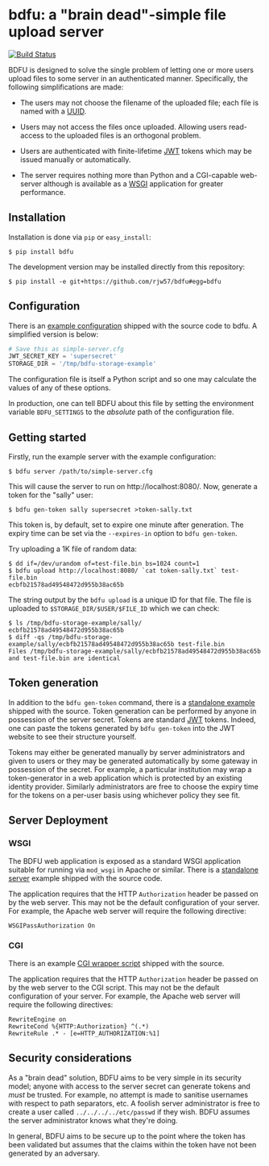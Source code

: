 # bdfu: a "brain dead"-simple file upload server

[![Build Status](https://travis-ci.org/rjw57/bdfu.svg?branch=master)](https://travis-ci.org/rjw57/bdfu)

BDFU is designed to solve the single problem of letting one or more users
upload files to some server in an authenticated manner. Specifically, the
following simplifications are made:

*   The users may not choose the filename of the uploaded file; each file is
    named with a
    [UUID](http://en.wikipedia.org/wiki/Universally_unique_identifier).

*   Users may not access the files once uploaded. Allowing users read-access to
    the uploaded files is an orthogonal problem.

*   Users are authenticated with finite-lifetime [JWT](http://jwt.io/) tokens
    which may be issued manually or automatically.

*   The server requires nothing more than Python and a CGI-capable web-server
    although is available as a
    [WSGI](http://en.wikipedia.org/wiki/Web_Server_Gateway_Interface)
    application for greater performance.

## Installation

Installation is done via ``pip`` or ``easy_install``:

```console
$ pip install bdfu
```

The development version may be installed directly from this repository:

```console
$ pip install -e git+https://github.com/rjw57/bdfu#egg=bdfu
```

## Configuration

There is an [example configuration](examples/simple-server.cfg) shipped with
the source code to bdfu. A simplified version is below:

```python
# Save this as simple-server.cfg
JWT_SECRET_KEY = 'supersecret'
STORAGE_DIR = '/tmp/bdfu-storage-example'
```

The configuration file is itself a Python script and so one may calculate the
values of any of these options.

In production, one can tell BDFU about this file by setting the environment
variable ``BDFU_SETTINGS`` to the *absolute* path of the configuration file.

## Getting started

Firstly, run the example server with the example configuration:

```console
$ bdfu server /path/to/simple-server.cfg
```

This will cause the server to run on http://localhost:8080/. Now, generate a
token for the "sally" user:

```console
$ bdfu gen-token sally supersecret >token-sally.txt
```

This token is, by default, set to expire one minute after generation. The
expiry time can be set via the ``--expires-in`` option to ``bdfu gen-token``.

Try uploading a 1K file of random data:

```console
$ dd if=/dev/urandom of=test-file.bin bs=1024 count=1
$ bdfu upload http://localhost:8080/ `cat token-sally.txt` test-file.bin
ecbfb21578ad49548472d955b38ac65b
```

The string output by the ``bdfu upload`` is a unique ID for that file. The file
is uploaded to ``$STORAGE_DIR/$USER/$FILE_ID`` which we can check:

```console
$ ls /tmp/bdfu-storage-example/sally/
ecbfb21578ad49548472d955b38ac65b
$ diff -qs /tmp/bdfu-storage-example/sally/ecbfb21578ad49548472d955b38ac65b test-file.bin
Files /tmp/bdfu-storage-example/sally/ecbfb21578ad49548472d955b38ac65b and test-file.bin are identical
```

## Token generation

In addition to the ``bdfu gen-token`` command, there is a [standalone
example](examples/make-token.py) shipped with the source. Token generation can
be performed by anyone in possession of the server secret. Tokens are standard
[JWT](http://jwt.io) tokens. Indeed, one can paste the tokens generated by
``bdfu gen-token`` into the JWT website to see their structure yourself.

Tokens may either be generated manually by server administrators and given to
users or they may be generated automatically by some gateway in possession of
the secret. For example, a particular institution may wrap a token-generator in
a web application which is protected by an existing identity provider.
Similarly administrators are free to choose the expiry time for the tokens on a
per-user basis using whichever policy they see fit.

## Server Deployment

### WSGI

The BDFU web application is exposed as a standard WSGI application suitable for
running via ``mod_wsgi`` in Apache or similar. There is a [standalone
server](examples/simple-server.py) example shipped with the source code.

The application requires that the HTTP ``Authorization`` header be passed on by
the web server. This may not be the default configuration of your server. For
example, the Apache web server will require the following directive:

```
WSGIPassAuthorization On
```

### CGI

There is an example [CGI wrapper script](examples/cgi-bin/bdfu) shipped with
the source.

The application requires that the HTTP ``Authorization`` header be passed on by
the web server to the CGI script. This may not be the default configuration of
your server. For example, the Apache web server will require the following
directives:

```
RewriteEngine on
RewriteCond %{HTTP:Authorization} ^(.*)
RewriteRule .* - [e=HTTP_AUTHORIZATION:%1]
```

## Security considerations

As a "brain dead" solution, BDFU aims to be very simple in its security model;
anyone with access to the server secret can generate tokens and *must* be
trusted. For example, no attempt is made to sanitise usernames with respect to
path separators, etc. A foolish server administrator is free to create a user
called ``../../../../etc/passwd`` if they wish. BDFU assumes the server
administrator knows what they're doing.

In general, BDFU aims to be secure up to the point where the token has been
validated but assumes that the claims within the token have not been generated
by an adversary.


